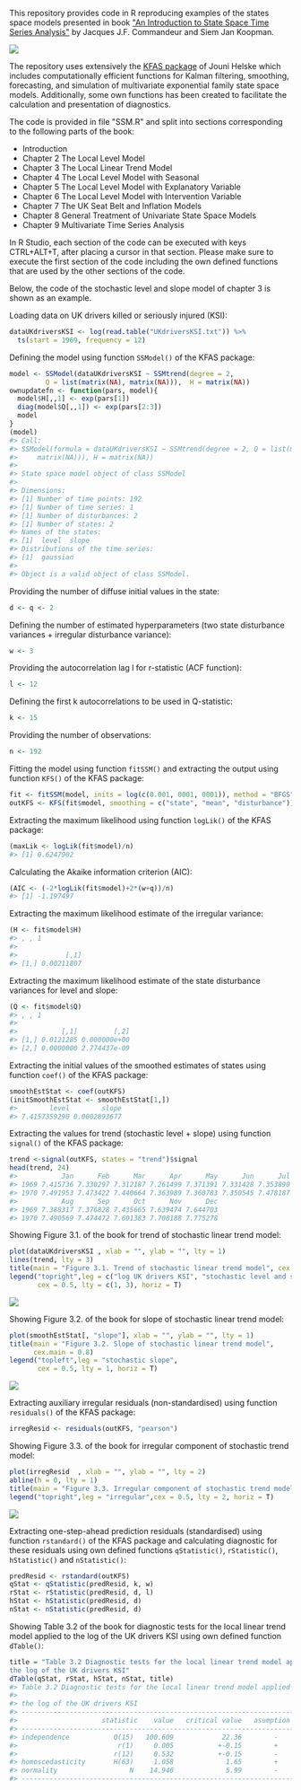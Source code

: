 
This repository provides code in R reproducing examples of the states space models presented in book ["An Introduction to State Space Time Series Analysis"](http://www.ssfpack.com/CKbook.html) by Jacques J.F. Commandeur and Siem Jan Koopman.

![](Figures/CKbook.png)

The repository uses extensively the [KFAS package](https://cran.r-project.org/web/packages/KFAS/index.html) of Jouni Helske which includes computationally efficient functions for Kalman filtering, smoothing, forecasting, and simulation of multivariate exponential family state space models. Additionally, some own functions has been created to facilitate the calculation and presentation of diagnostics.

The code is provided in file "SSM.R" and split into sections corresponding to the following parts of the book:

-   Introduction
-   Chapter 2 The Local Level Model
-   Chapter 3 The Local Linear Trend Model
-   Chapter 4 The Local Level Model with Seasonal
-   Chapter 5 The Local Level Model with Explanatory Variable
-   Chapter 6 The Local Level Model with Intervention Variable
-   Chapter 7 The UK Seat Belt and Inflation Models
-   Chapter 8 General Treatment of Univariate State Space Models
-   Chapter 9 Multivariate Time Series Analysis

In R Studio, each section of the code can be executed with keys CTRL+ALT+T, after placing a cursor in that section. Please make sure to execute the first section of the code including the own defined functions that are used by the other sections of the code.

Below, the code of the stochastic level and slope model of chapter 3 is shown as an example.

Loading data on UK drivers killed or seriously injured (KSI):

``` r
dataUKdriversKSI <- log(read.table("UKdriversKSI.txt")) %>% 
  ts(start = 1969, frequency = 12)
```

Defining the model using function `SSModel()` of the KFAS package:

``` r
model <- SSModel(dataUKdriversKSI ~ SSMtrend(degree = 2, 
         Q = list(matrix(NA), matrix(NA))),  H = matrix(NA))
ownupdatefn <- function(pars, model){
  model$H[,,1] <- exp(pars[1])
  diag(model$Q[,,1]) <- exp(pars[2:3])
  model
}
(model)
#> Call:
#> SSModel(formula = dataUKdriversKSI ~ SSMtrend(degree = 2, Q = list(matrix(NA), 
#>     matrix(NA))), H = matrix(NA))
#> 
#> State space model object of class SSModel
#> 
#> Dimensions:
#> [1] Number of time points: 192
#> [1] Number of time series: 1
#> [1] Number of disturbances: 2
#> [1] Number of states: 2
#> Names of the states:
#> [1]  level  slope
#> Distributions of the time series:
#> [1]  gaussian
#> 
#> Object is a valid object of class SSModel.
```

Providing the number of diffuse initial values in the state:

``` r
d <- q <- 2 
```

Defining the number of estimated hyperparameters (two state disturbance variances + irregular disturbance variance):

``` r
w <- 3
```

Providing the autocorrelation lag l for r-statistic (ACF function):

``` r
l <- 12
```

Defining the first k autocorrelations to be used in Q-statistic:

``` r
k <- 15
```

Providing the number of observations:

``` r
n <- 192
```

Fitting the model using function `fitSSM()` and extracting the output using function `KFS()` of the KFAS package:

``` r
fit <- fitSSM(model, inits = log(c(0.001, 0001, 0001)), method = "BFGS")
outKFS <- KFS(fit$model, smoothing = c("state", "mean", "disturbance"))
```

Extracting the maximum likelihood using function `logLik()` of the KFAS package:

``` r
(maxLik <- logLik(fit$model)/n)
#> [1] 0.6247902
```

Calculating the Akaike information criterion (AIC):

``` r
(AIC <- (-2*logLik(fit$model)+2*(w+q))/n)
#> [1] -1.197497
```

Extracting the maximum likelihood estimate of the irregular variance:

``` r
(H <- fit$model$H)
#> , , 1
#> 
#>            [,1]
#> [1,] 0.00211807
```

Extracting the maximum likelihood estimate of the state disturbance variances for level and slope:

``` r
(Q <- fit$model$Q)
#> , , 1
#> 
#>           [,1]         [,2]
#> [1,] 0.0121285 0.000000e+00
#> [2,] 0.0000000 2.774437e-09
```

Extracting the initial values of the smoothed estimates of states using function `coef()` of the KFAS package:

``` r
smoothEstStat <- coef(outKFS)
(initSmoothEstStat <- smoothEstStat[1,])
#>        level        slope 
#> 7.4157359290 0.0002893677
```

Extracting the values for trend (stochastic level + slope) using function `signal()` of the KFAS package:

``` r
trend <-signal(outKFS, states = "trend")$signal
head(trend, 24)
#>           Jan      Feb      Mar      Apr      May      Jun      Jul
#> 1969 7.415736 7.330297 7.312187 7.261499 7.371391 7.331428 7.353890
#> 1970 7.491953 7.473422 7.440664 7.363989 7.360783 7.350545 7.478187
#>           Aug      Sep      Oct      Nov      Dec
#> 1969 7.388317 7.376828 7.435665 7.639474 7.644703
#> 1970 7.490569 7.474472 7.601383 7.708188 7.775278
```

Showing Figure 3.1. of the book for trend of stochastic linear trend model:

``` r
plot(dataUKdriversKSI , xlab = "", ylab = "", lty = 1)
lines(trend, lty = 3)
title(main = "Figure 3.1. Trend of stochastic linear trend model", cex.main = 0.8)
legend("topright",leg = c("log UK drivers KSI", "stochastic level and slope"), 
       cex = 0.5, lty = c(1, 3), horiz = T)
```

![](Figures/unnamed-chunk-16-1.png)

Showing Figure 3.2. of the book for slope of stochastic linear trend model:

``` r
plot(smoothEstStat[, "slope"], xlab = "", ylab = "", lty = 1)
title(main = "Figure 3.2. Slope of stochastic linear trend model", 
      cex.main = 0.8)
legend("topleft",leg = "stochastic slope", 
       cex = 0.5, lty = 1, horiz = T)
```

![](Figures/unnamed-chunk-17-1.png)

Extracting auxiliary irregular residuals (non-standardised) using function `residuals()` of the KFAS package:

``` r
irregResid <- residuals(outKFS, "pearson") 
```

Showing Figure 3.3. of the book for irregular component of stochastic trend model:

``` r
plot(irregResid  , xlab = "", ylab = "", lty = 2)
abline(h = 0, lty = 1)
title(main = "Figure 3.3. Irregular component of stochastic trend model", cex.main = 0.8)
legend("topright",leg = "irregular",cex = 0.5, lty = 2, horiz = T)
```

![](Figures/unnamed-chunk-19-1.png)

Extracting one-step-ahead prediction residuals (standardised) using function `rstandard()` of the KFAS package and calculating diagnostic for these residuals using own defined functions `qStatistic()`, `rStatistic()`, `hStatistic()` and `nStatistic()`:

``` r
predResid <- rstandard(outKFS) 
qStat <- qStatistic(predResid, k, w)
rStat <- rStatistic(predResid, d, l)
hStat <- hStatistic(predResid, d)
nStat <- nStatistic(predResid, d)
```

Showing Table 3.2 of the book for diagnostic tests for the local linear trend model applied to the log of the UK drivers KSI using own defined function `dTable()`:

``` r
title = "Table 3.2 Diagnostic tests for the local linear trend model applied to \n
the log of the UK drivers KSI"
dTable(qStat, rStat, hStat, nStat, title)
#> Table 3.2 Diagnostic tests for the local linear trend model applied to 
#> 
#> the log of the UK drivers KSI
#> -----------------------------------------------------------------------------
#>                     statistic    value   critical value   asumption satisfied
#> -----------------------------------------------------------------------------
#> independence           Q(15)   100.609            22.36        -
#>                         r(1)     0.005           +-0.15        +
#>                        r(12)     0.532           +-0.15        -
#> homoscedasticity       H(63)     1.058             1.65        +
#> normality                  N    14.946             5.99        -
#> -----------------------------------------------------------------------------
```
